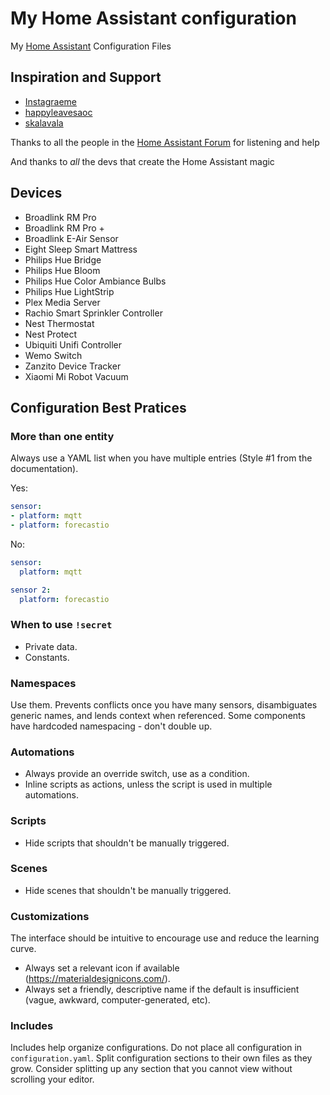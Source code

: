 # My Home Assistant configuration

My [Home Assistant](https://home-assistant.io/) Configuration Files

## Inspiration and Support

- [Instagraeme](https://github.com/Instagraeme/Home-Assistant-Configuration)
- [happyleavesaoc](https://github.com/happyleavesaoc/my-home-automation)
- [skalavala](https://github.com/skalavala/smarthome)

Thanks to all the people in the [Home Assistant Forum](https://community.home-assistant.io/) for listening and help

And thanks to *all* the devs that create the Home Assistant magic


## Devices

- Broadlink RM Pro
- Broadlink RM Pro +
- Broadlink E-Air Sensor
- Eight Sleep Smart Mattress
- Philips Hue Bridge
- Philips Hue Bloom
- Philips Hue Color Ambiance Bulbs
- Philips Hue LightStrip
- Plex Media Server
- Rachio Smart Sprinkler Controller
- Nest Thermostat
- Nest Protect
- Ubiquiti Unifi Controller
- Wemo Switch
- Zanzito Device Tracker
- Xiaomi Mi Robot Vacuum 


## Configuration Best Pratices

### More than one entity

Always use a YAML list when you have multiple entries (Style #1 from the documentation).

Yes:
```yaml
sensor:
- platform: mqtt
- platform: forecastio
```

No:
``` yaml
sensor:
  platform: mqtt

sensor 2:
  platform: forecastio
```

### When to use `!secret`

* Private data.
* Constants.

### Namespaces

Use them. Prevents conflicts once you have many sensors, disambiguates generic names, and lends context when referenced. Some components have hardcoded namespacing - don't double up.

### Automations

* Always provide an override switch, use as a condition.
* Inline scripts as actions, unless the script is used in multiple automations.

### Scripts

* Hide scripts that shouldn't be manually triggered.

### Scenes

* Hide scenes that shouldn't be manually triggered.

### Customizations

The interface should be intuitive to encourage use and reduce the learning curve.

* Always set a relevant icon if available (https://materialdesignicons.com/).
* Always set a friendly, descriptive name if the default is insufficient (vague, awkward, computer-generated, etc).

### Includes

Includes help organize configurations. Do not place all configuration in `configuration.yaml`. Split configuration sections to their own files as they grow. Consider splitting up any section that you cannot view without scrolling your editor.
